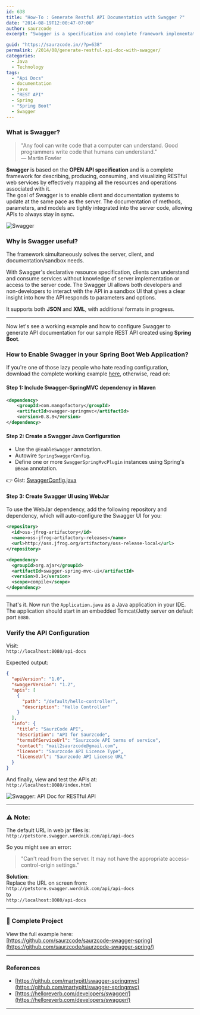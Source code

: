 ```yaml
---
id: 638
title: "How-To : Generate Restful API Documentation with Swagger ?"
date: "2014-08-19T12:00:47-07:00"
author: saurzcode
excerpt: "Swagger is a specification and complete framework implementation for describing, producing, consuming, and visualizing RESTful web services. The goal of Swagger is to enable client and documentation systems to update at the same pace as the server. The documentation of methods, parameters, and models are tightly integrated into the server code, allowing APIs to always stay in sync."

guid: "https://saurzcode.in//?p=638"
permalink: /2014/08/generate-restful-api-doc-with-swagger/
categories:
  - Java
  - Technology
tags:
  - "Api Docs"
  - documentation
  - java
  - "REST API"
  - Spring
  - "Spring Boot"
  - Swagger
---
```


### What is Swagger?

> "Any fool can write code that a computer can understand. Good programmers write code that humans can understand."  
> — Martin Fowler

**Swagger** is based on the **OPEN API specification** and is a complete framework for describing, producing, consuming, and visualizing RESTful web services by effectively mapping all the resources and operations associated with it.  
The goal of Swagger is to enable client and documentation systems to update at the same pace as the server. The documentation of methods, parameters, and models are tightly integrated into the server code, allowing APIs to always stay in sync.
<!--more-->
![Swagger]({{site.baseurl}}/assets/uploads/2014/08/swagger-logo-horizontal.png)

### Why is Swagger useful?

The framework simultaneously solves the server, client, and documentation/sandbox needs.

With Swagger's declarative resource specification, clients can understand and consume services without knowledge of server implementation or access to the server code. The Swagger UI allows both developers and non-developers to interact with the API in a sandbox UI that gives a clear insight into how the API responds to parameters and options.

It supports both **JSON** and **XML**, with additional formats in progress.

---

Now let's see a working example and how to configure Swagger to generate API documentation for our sample REST API created using **Spring Boot**.

### How to Enable Swagger in your Spring Boot Web Application?

If you're one of those lazy people who hate reading configuration, download the complete working example [here](https://github.com/saurzcode/saurzcode-swagger-spring), otherwise, read on:

#### Step 1: Include Swagger-SpringMVC dependency in Maven

```xml
<dependency>
    <groupId>com.mangofactory</groupId>
    <artifactId>swagger-springmvc</artifactId>
    <version>0.8.8</version>
</dependency>
```

#### Step 2: Create a Swagger Java Configuration

- Use the `@EnableSwagger` annotation.
- Autowire `SpringSwaggerConfig`.
- Define one or more `SwaggerSpringMvcPlugin` instances using Spring's `@Bean` annotation.

👉 Gist: [SwaggerConfig.java](https://gist.github.com/saurzcode/9dcee7110707ff996784/)

#### Step 3: Create Swagger UI using WebJar

To use the WebJar dependency, add the following repository and dependency, which will auto-configure the Swagger UI for you:

```xml
<repository>
  <id>oss-jfrog-artifactory</id>
  <name>oss-jfrog-artifactory-releases</name>
  <url>http://oss.jfrog.org/artifactory/oss-release-local</url>
</repository>
```

```xml
<dependency>
  <groupId>org.ajar</groupId>
  <artifactId>swagger-spring-mvc-ui</artifactId>
  <version>0.1</version>
  <scope>compile</scope>
</dependency>
```

---

That's it. Now run the `Application.java` as a Java application in your IDE. The application should start in an embedded Tomcat/Jetty server on default port `8080`.

### Verify the API Configuration

Visit:  
`http://localhost:8080/api-docs`

Expected output:

```json
{
  "apiVersion": "1.0",
  "swaggerVersion": "1.2",
  "apis": [
    {
      "path": "/default/hello-controller",
      "description": "Hello Controller"
    }
  ],
  "info": {
    "title": "SaurzCode API",
    "description": "API for Saurzcode",
    "termsOfServiceUrl": "Saurzcode API terms of service",
    "contact": "mail2saurzcode@gmail.com",
    "license": "Saurzcode API Licence Type",
    "licenseUrl": "Saurzcode API License URL"
  }
}
```

And finally, view and test the APIs at:  
`http://localhost:8080/index.html`

![Swagger: API Doc for RESTful API]({{site.baseurl}}/assets/uploads/2014/08/swaggerjpg.jpg)

---

### ⚠️ Note:

The default URL in web jar files is:  
`http://petstore.swagger.wordnik.com/api/api-docs`

So you might see an error:  
> "Can't read from the server. It may not have the appropriate access-control-origin settings."

**Solution**:  
Replace the URL on screen from:  
`http://petstore.swagger.wordnik.com/api/api-docs`  
to  
`http://localhost:8080/api-docs`

---

### 🔗 Complete Project

View the full example here:  
[https://github.com/saurzcode/saurzcode-swagger-spring](https://github.com/saurzcode/saurzcode-swagger-spring/)

---

### References

- [https://github.com/martypitt/swagger-springmvc](https://github.com/martypitt/swagger-springmvc)
- [https://helloreverb.com/developers/swagger/](https://helloreverb.com/developers/swagger/)

---